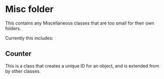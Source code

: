 # Misc folder

This contains any Miscellaneous classes that are too small for their own folders.

Currently this includes:

## Counter

This is a class that creates a unique ID for an object, and is extended from by other classes.
